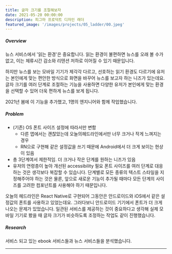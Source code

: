 ```yaml
---
title: 글자 크기를 조절해보자
date: 2021-05-20 00:00:00
description: 피그마 프로덕트 디자인 래더
featured_image: '/images/projects/05_ladder/00.jpeg'
---
```


##### Overview
뉴스 서비스에서 '읽는 환경'은 중요합니다. 읽는 환경이 불편하면 뉴스를 오래 볼 수가 없고, 이는 체류시간 감소와 리텐션 저하로 이어질 수 있기 때문입니다. 

하지만 뉴스를 보는 모바일 기기가 제각각 다르고, 선호하는 읽기 환경도 다르기에 유저는 본인에게 맞는 편안한 방식으로 화면을 바꾸어 뉴스를 보고자 하는 니즈가 있는데요. 글자 크기를 여러 단계로 조절하는 기능을 사용하면 다양한 유저가 본인에게 맞는 환경을 선택할 수 있어 더욱 편하게 뉴스를 보게 됩니다.

2021년 봄에 이 기능을 추가했고, 1명의 엔지니어와 함께 작업했습니다.

##### Problem
- (기존) OS 폰트 사이즈 설정에 따라서만 변함
    - 다른 앱에서는 괜찮았는데 오늘의헤드라인에서만 너무 크거나 작게 느껴지는 경우
    - RN으로 구현해 같은 설정값을 쓰기 때문에 Android에서 더 크게 보이는 현상이 있음
- 총 3단계여서 제한적임. 더 크거나 작은 단계를 원하는 니즈가 있음
- 유저의 연령층이 높아 개선된 accessibility 필요
폰트 사이즈를 여러 단계로 대응하는 것은 생각보다 복잡할 수 있습니다. 단계별로 모든 종류의 텍스트 스타일을 지정해주어야 하는 것은 물론, 앞으로 새로운 기능이 추가될 때마다 모든 단계의 사이즈를 고려한 컴포넌트를 사용해야 하기 때문입니다. 

오늘의 헤드라인은 React Native로 구현되어 그동안은 안드로이드와 iOS에서 같은 설정값의 폰트를 사용하고 있었는데요. 그러다보니 안드로이드 기기에서 폰트가 더 크게 나오는 문제가 있었습니다. 일관된 서비스를 제공하는 것이 중요하다고 생각해 실제 모바일 기기로 봤을 때 글자 크기가 비슷하도록 조정하는 작업도 같이 진행했습니다.

##### Research
서비스 되고 있는 ebook 서비스들과 뉴스 서비스들을 분석했습니다.

---
